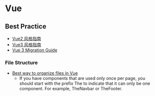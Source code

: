 # Vue

## Best Practice
- [Vue2 风格指南](https://v2.cn.vuejs.org/v2/style-guide/#组件-实例的选项的顺序推荐)
- [Vue3 风格指南](https://vuejs.org/style-guide/)
- [Vue 3 Migration Guide](https://v3-migration.vuejs.org)

### File Structure

- [Best way to organize files in Vue](https://www.webnoob.dev/articles/best-way-to-organize-files-in-vue)
  - If you have components that are used only once per page, you should start with the prefix The to indicate that it can only be one component. For example, TheNavbar or TheFooter.
